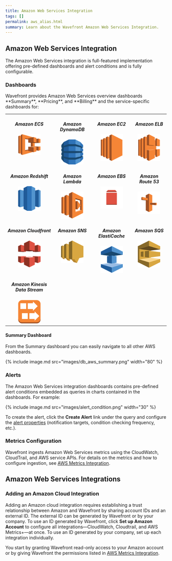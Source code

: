 ```yaml
---
title: Amazon Web Services Integration
tags: []
permalink: aws_alias.html
summary: Learn about the Wavefront Amazon Web Services Integration.
---
```

## Amazon Web Services Integration

The Amazon Web Services integration is full-featured implementation offering pre-defined dashboards and alert conditions and is fully configurable.

### Dashboards

<p>Wavefront provides Amazon Web Services overview dashboards **Summary**, **Pricing**, and **Billing** and the service-specific dashboards for:</p>

<table width="100%" style="max-width: 650px; margin-bottom: 20px;">
<tbody>
<tr>
<td style="text-align:center;vertical-align:top;">
<h5>Amazon ECS</h5>
<div><img src="images/aws_ecs.png" alt="Amazon ECS" style="max-width: 70px;"/></div>
</td>
<td style="text-align:center;vertical-align:top;">
<h5>Amazon DynamoDB</h5>
<div><img src="images/aws_dynamodb.png" alt="Amazon DynamoDB" style="max-width: 70px;"/></div>
</td>
<td style="text-align:center;vertical-align:top;">
<h5>Amazon EC2</h5>
<div><img src="images/aws_ec2.png" alt="Amazon EC2" style="max-width: 70px;"/></div>
</td>
<td style="text-align:center;vertical-align:top;">
<h5>Amazon ELB</h5>
<div><img src="images/aws_elb.png" alt="Amazon ELB" style="max-width: 70px;"/></div>
</td>
</tr>
<tr>
<td style="text-align:center;vertical-align:top;">
<h5>Amazon Redshift</h5>
<div><img src="images/aws_redshift.png" alt="Amazon Redshift" style="max-width: 70px;"/></div>
</td>
<td style="text-align:center;vertical-align:top;">
<h5>Amazon Lambda</h5>
<div><img src="images/aws_lambda.png" alt="Amazon Lambda" style="max-width: 70px;"/></div>
</td>
<td style="text-align:center;vertical-align:top;">
<h5>Amazon EBS</h5>
<div><img src="images/amazonebs.svg" alt="Amazon EBS" style="max-width: 70px;"/></div>
</td>
<td style="text-align:center;vertical-align:top;">
<h5>Amazon Route 53</h5>
<div><img src="images/amazonroute53.svg" alt="Amazon Route 53" style="max-width: 70px;"/></div>
</td>
</tr>
<tr>
<td style="text-align:center;vertical-align:top;">
<h5>Amazon Cloudfront</h5>
<div><img src="images/aws_cloudfront.png" alt="Amazon Cloudfront" style="max-width: 70px;"/></div>
</td>
<td style="text-align:center;vertical-align:top;">
<h5>Amazon SNS</h5>
<div><img src="images/Messaging_AmazonSNS.png" alt="Amazon SNS" style="max-width: 70px;"/></div>
</td>
<td style="text-align:center;vertical-align:top;">
<h5>Amazon ElastiCache</h5>
<div><img src="images/aws_elasticache.png" alt="Amazon ElastiCache" style="max-width: 70px;"/></div>
</td>
<td style="text-align:center;vertical-align:top;">
<h5>Amazon SQS</h5>
<div><img src="images/aws_sqs.png" alt="Amazon SQS" style="max-width: 70px;"/></div>
</td>
</tr>
<tr>
<td style="text-align:center;vertical-align:top;">
<h5>Amazon Kinesis Data Stream</h5>
<div><img src="images/AmazonKinesisStreams.png" alt="Amazon Kinesis Data Stream" style="max-width: 70px;"/></div>
</td>
</tr>
</tbody>
</table>

#### Summary Dashboard

<p>From the Summary dashboard you can easily navigate to all other AWS dashboards.</p>

{% include image.md src="images/db_aws_summary.png" width="80" %}

### Alerts

The Amazon Web Services integration dashboards contains pre-defined alert conditions embedded as queries in charts contained in the dashboards. For example:

{% include image.md src="images/alert_condition.png" width="30" %}

To create the alert, click the **Create Alert** link under the query and configure the [alert properties](https://docs.wavefront.com/alerts_managing.html#creating-an-alert) (notification targets, condition checking frequency, etc.).

### Metrics Configuration

Wavefront ingests Amazon Web Services metrics using the CloudWatch, CloudTrail, and AWS service APIs. For details on the metrics and how to configure ingestion, see [AWS Metrics Integration](https://docs.wavefront.com/integrations_aws_metrics.html).

## Amazon Web Services Integrations



### Adding an Amazon Cloud Integration

Adding an Amazon cloud integration requires establishing a trust relationship between Amazon and Wavefront by sharing account IDs and an external ID. The external ID can be generated by Wavefront or by your company. To use an ID generated by Wavefront, click **Set up Amazon Account** to configure all integrations&mdash;CloudWatch, Cloudtrail, and AWS Metrics+&mdash;at once. To use an ID generated by your company, set up each integration individually.

You start by granting Wavefront read-only access to your Amazon account or by giving Wavefront the permissions listed in [AWS Metrics Integration](https://docs.wavefront.com/integrations_aws_metrics.html).


